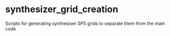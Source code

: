 # synthesizer_grid_creation
Scripts for generating synthesiser SPS grids to separate them from the main code 
